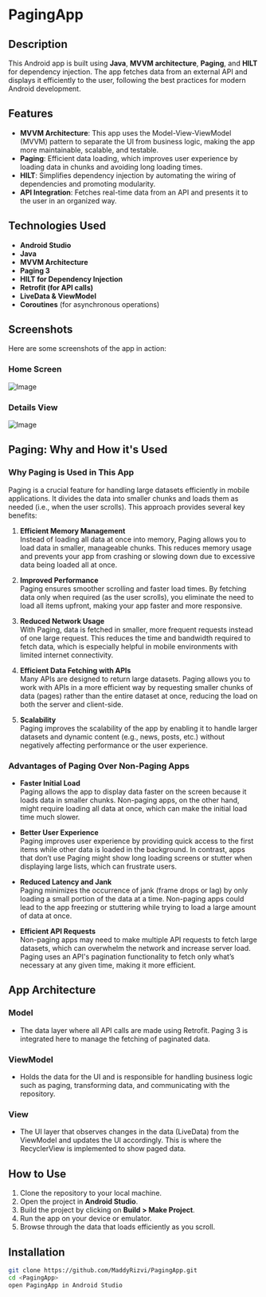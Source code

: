 # PagingApp

## Description
This Android app is built using **Java**, **MVVM architecture**, **Paging**, and **HILT** for dependency injection. The app fetches data from an external API and displays it efficiently to the user, following the best practices for modern Android development.

## Features
- **MVVM Architecture**: This app uses the Model-View-ViewModel (MVVM) pattern to separate the UI from business logic, making the app more maintainable, scalable, and testable.
- **Paging**: Efficient data loading, which improves user experience by loading data in chunks and avoiding long loading times.
- **HILT**: Simplifies dependency injection by automating the wiring of dependencies and promoting modularity.
- **API Integration**: Fetches real-time data from an API and presents it to the user in an organized way.

## Technologies Used
- **Android Studio**
- **Java**
- **MVVM Architecture**
- **Paging 3**
- **HILT for Dependency Injection**
- **Retrofit (for API calls)**
- **LiveData & ViewModel**
- **Coroutines** (for asynchronous operations)

## Screenshots

Here are some screenshots of the app in action:

### Home Screen
![Image](https://github.com/user-attachments/assets/00ccf0eb-5c87-4def-a7be-7edf1ed93749)

### Details View
![Image](https://github.com/user-attachments/assets/f6772d37-7f1a-483a-8c19-f6228b85364a)

## Paging: Why and How it's Used

### Why Paging is Used in This App
Paging is a crucial feature for handling large datasets efficiently in mobile applications. It divides the data into smaller chunks and loads them as needed (i.e., when the user scrolls). This approach provides several key benefits:

1. **Efficient Memory Management**  
   Instead of loading all data at once into memory, Paging allows you to load data in smaller, manageable chunks. This reduces memory usage and prevents your app from crashing or slowing down due to excessive data being loaded all at once.

2. **Improved Performance**  
   Paging ensures smoother scrolling and faster load times. By fetching data only when required (as the user scrolls), you eliminate the need to load all items upfront, making your app faster and more responsive.

3. **Reduced Network Usage**  
   With Paging, data is fetched in smaller, more frequent requests instead of one large request. This reduces the time and bandwidth required to fetch data, which is especially helpful in mobile environments with limited internet connectivity.

4. **Efficient Data Fetching with APIs**  
   Many APIs are designed to return large datasets. Paging allows you to work with APIs in a more efficient way by requesting smaller chunks of data (pages) rather than the entire dataset at once, reducing the load on both the server and client-side.

5. **Scalability**  
   Paging improves the scalability of the app by enabling it to handle larger datasets and dynamic content (e.g., news, posts, etc.) without negatively affecting performance or the user experience.

### Advantages of Paging Over Non-Paging Apps
- **Faster Initial Load**  
   Paging allows the app to display data faster on the screen because it loads data in smaller chunks. Non-paging apps, on the other hand, might require loading all data at once, which can make the initial load time much slower.

- **Better User Experience**  
   Paging improves user experience by providing quick access to the first items while other data is loaded in the background. In contrast, apps that don’t use Paging might show long loading screens or stutter when displaying large lists, which can frustrate users.

- **Reduced Latency and Jank**  
   Paging minimizes the occurrence of jank (frame drops or lag) by only loading a small portion of the data at a time. Non-paging apps could lead to the app freezing or stuttering while trying to load a large amount of data at once.

- **Efficient API Requests**  
   Non-paging apps may need to make multiple API requests to fetch large datasets, which can overwhelm the network and increase server load. Paging uses an API's pagination functionality to fetch only what’s necessary at any given time, making it more efficient.

## App Architecture

### Model
- The data layer where all API calls are made using Retrofit. Paging 3 is integrated here to manage the fetching of paginated data.

### ViewModel
- Holds the data for the UI and is responsible for handling business logic such as paging, transforming data, and communicating with the repository.

### View
- The UI layer that observes changes in the data (LiveData) from the ViewModel and updates the UI accordingly. This is where the RecyclerView is implemented to show paged data.

## How to Use
1. Clone the repository to your local machine.
2. Open the project in **Android Studio**.
3. Build the project by clicking on **Build > Make Project**.
4. Run the app on your device or emulator.
5. Browse through the data that loads efficiently as you scroll.

## Installation
```bash
git clone https://github.com/MaddyRizvi/PagingApp.git
cd <PagingApp>
open PagingApp in Android Studio
